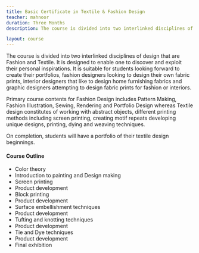 ```yaml
---
title: Basic Certificate in Textile & Fashion Design
teacher: mahnoor
duration: Three Months
description: The course is divided into two interlinked disciplines of design that are Fashion and Textile

layout: course
---
```


The course is divided into two interlinked disciplines of design that are Fashion and Textile. It is designed to enable one to discover and exploit their personal inspirations. It is suitable for students looking forward to create their portfolios, fashion designers looking to design their own fabric prints, interior designers that like to design home furnishing fabrics and graphic designers attempting to design fabric prints for fashion or interiors.

Primary course contents for Fashion Design includes Pattern Making, Fashion Illustration, Sewing, Rendering and Portfolio Design whereas Textile design constitutes of working with abstract objects, different printing methods including screen printing, creating motif repeats developing unique designs, printing, dying and weaving techniques.

On completion, students will have a portfolio of their textile design beginnings.

#### Course Outline

* Color theory
* Introduction to painting and Design making
* Screen printing
* Product development
* Block printing
* Product development
* Surface embellishment techniques
* Product development
* Tufting and knotting techniques
* Product development
* Tie and Dye techniques
* Product development
* Final exhibition
